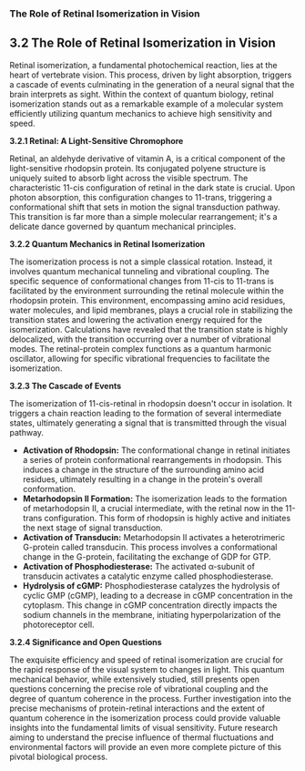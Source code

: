 ### The Role of Retinal Isomerization in Vision

## 3.2 The Role of Retinal Isomerization in Vision

Retinal isomerization, a fundamental photochemical reaction, lies at the heart of vertebrate vision.  This process, driven by light absorption, triggers a cascade of events culminating in the generation of a neural signal that the brain interprets as sight.  Within the context of quantum biology, retinal isomerization stands out as a remarkable example of a molecular system efficiently utilizing quantum mechanics to achieve high sensitivity and speed.

**3.2.1 Retinal: A Light-Sensitive Chromophore**

Retinal, an aldehyde derivative of vitamin A, is a critical component of the light-sensitive rhodopsin protein.  Its conjugated polyene structure is uniquely suited to absorb light across the visible spectrum. The characteristic 11-cis configuration of retinal in the dark state is crucial. Upon photon absorption, this configuration changes to 11-trans, triggering a conformational shift that sets in motion the signal transduction pathway.  This transition is far more than a simple molecular rearrangement; it's a delicate dance governed by quantum mechanical principles.

**3.2.2 Quantum Mechanics in Retinal Isomerization**

The isomerization process is not a simple classical rotation.  Instead, it involves quantum mechanical tunneling and vibrational coupling. The specific sequence of conformational changes from 11-cis to 11-trans is facilitated by the environment surrounding the retinal molecule within the rhodopsin protein. This environment, encompassing amino acid residues, water molecules, and lipid membranes, plays a crucial role in stabilizing the transition states and lowering the activation energy required for the isomerization.  Calculations have revealed that the transition state is highly delocalized, with the transition occurring over a number of vibrational modes.  The retinal-protein complex functions as a quantum harmonic oscillator, allowing for specific vibrational frequencies to facilitate the isomerization.

**3.2.3 The Cascade of Events**

The isomerization of 11-cis-retinal in rhodopsin doesn't occur in isolation.  It triggers a chain reaction leading to the formation of several intermediate states, ultimately generating a signal that is transmitted through the visual pathway.

* **Activation of Rhodopsin:** The conformational change in retinal initiates a series of protein conformational rearrangements in rhodopsin. This induces a change in the structure of the surrounding amino acid residues, ultimately resulting in a change in the protein's overall conformation.
* **Metarhodopsin II Formation:** The isomerization leads to the formation of metarhodopsin II, a crucial intermediate, with the retinal now in the 11-trans configuration.  This form of rhodopsin is highly active and initiates the next stage of signal transduction.
* **Activation of Transducin:** Metarhodopsin II activates a heterotrimeric G-protein called transducin. This process involves a conformational change in the G-protein, facilitating the exchange of GDP for GTP.
* **Activation of Phosphodiesterase:** The activated α-subunit of transducin activates a catalytic enzyme called phosphodiesterase.
* **Hydrolysis of cGMP:** Phosphodiesterase catalyzes the hydrolysis of cyclic GMP (cGMP), leading to a decrease in cGMP concentration in the cytoplasm. This change in cGMP concentration directly impacts the sodium channels in the membrane, initiating hyperpolarization of the photoreceptor cell.

**3.2.4 Significance and Open Questions**

The exquisite efficiency and speed of retinal isomerization are crucial for the rapid response of the visual system to changes in light.  This quantum mechanical behavior, while extensively studied, still presents open questions concerning the precise role of vibrational coupling and the degree of quantum coherence in the process.  Further investigation into the precise mechanisms of protein-retinal interactions and the extent of quantum coherence in the isomerization process could provide valuable insights into the fundamental limits of visual sensitivity.  Future research aiming to understand the precise influence of thermal fluctuations and environmental factors will provide an even more complete picture of this pivotal biological process.
